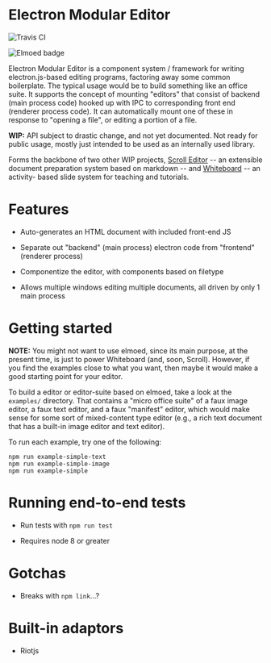 # Electron Modular Editor

![Travis CI](https://travis-ci.org/michaelpb/elmoed.svg?branch=master)

![Elmoed badge](https://badge.fury.io/js/elmoed.png)

Electron Modular Editor is a component system / framework for writing
electron.js-based editing programs, factoring away some common boilerplate. The
typical usage would be to build something like an office suite. It supports the
concept of mounting "editors" that consist of backend (main process code)
hooked up with IPC to corresponding front end (renderer process code). It can
automatically mount one of these in response to "opening a file", or editing a
portion of a file.

**WIP:** API subject to drastic change, and not yet documented. Not ready for
public usage, mostly just intended to be used as an internally used library.

Forms the backbone of two other WIP projects, [Scroll
Editor](https://bitbucket.org/michaelb/scrolleditor/) -- an extensible document
preparation system based on markdown -- and
[Whiteboard](https://github.com/michaelpb/whiteboard/) -- an activity- based
slide system for teaching and tutorials.

# Features

- Auto-generates an HTML document with included front-end JS

- Separate out "backend" (main process) electron code from "frontend" (renderer
  process)

- Componentize the editor, with components based on filetype

- Allows multiple windows editing multiple documents, all driven by only 1 main
  process

# Getting started

**NOTE:** You might not want to use elmoed, since its main purpose, at the
present time, is just to power Whiteboard (and, soon, Scroll). However, if you
find the examples close to what you want, then maybe it would make a good
starting point for your editor.

To build a editor or editor-suite based on elmoed, take a look at the
`examples/` directory.  That contains a "micro office suite" of a faux image
editor, a faux text editor, and a faux "manifest" editor, which would make
sense for some sort of mixed-content type editor (e.g., a rich text document
that has a built-in image editor and text editor).

To run each example, try one of the following:

```
npm run example-simple-text
npm run example-simple-image
npm run example-simple
```

# Running end-to-end tests

* Run tests with `npm run test`

* Requires node 8 or greater

# Gotchas

* Breaks with `npm link`...?

# Built-in adaptors

- Riotjs
